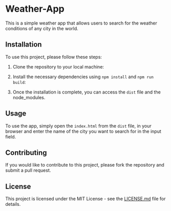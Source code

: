 # Weather-App

This is a simple weather app that allows users to search for the weather conditions of any city in the world.

## Installation

To use this project, please follow these steps:

1. Clone the repository to your local machine:

2. Install the necessary dependencies using `npm install` and `npm run build`:

3. Once the installation is complete, you can access the `dist` file and the node_modules.

## Usage

To use the app, simply open the `index.html` from the `dist` file, in your browser and enter the name of the city you want to search for in the input field.

## Contributing

If you would like to contribute to this project, please fork the repository and submit a pull request.

## License

This project is licensed under the MIT License - see the [LICENSE.md](LICENSE.md) file for details.




